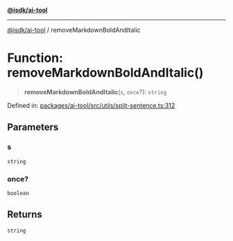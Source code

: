 [**@isdk/ai-tool**](../README.md)

***

[@isdk/ai-tool](../globals.md) / removeMarkdownBoldAndItalic

# Function: removeMarkdownBoldAndItalic()

> **removeMarkdownBoldAndItalic**(`s`, `once`?): `string`

Defined in: [packages/ai-tool/src/utils/split-sentence.ts:312](https://github.com/isdk/ai-tool.js/blob/62dd65284e1c50d2e8546a14ae292154369bdb2c/src/utils/split-sentence.ts#L312)

## Parameters

### s

`string`

### once?

`boolean`

## Returns

`string`
